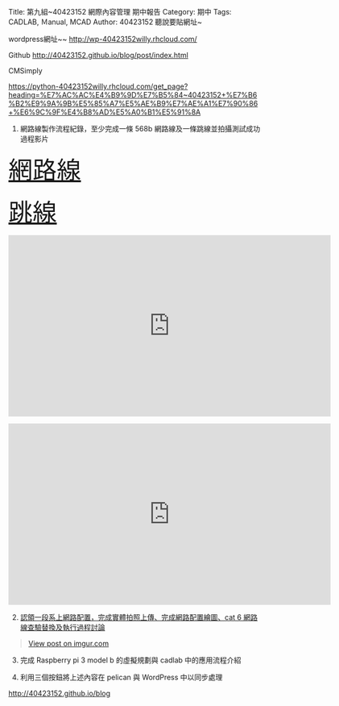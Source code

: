 Title: 第九組~40423152 網際內容管理 期中報告
Category: 期中
Tags: CADLAB, Ｍanual, MCAD
Author: 40423152
聽說要貼網址~

wordpress網址~~
http://wp-40423152willy.rhcloud.com/

Github
http://40423152.github.io/blog/post/index.html

CMSimply

https://python-40423152willy.rhcloud.com/get_page?heading=%E7%AC%AC%E4%B9%9D%E7%B5%84~40423152+%E7%B6%B2%E9%9A%9B%E5%85%A7%E5%AE%B9%E7%AE%A1%E7%90%86+%E6%9C%9F%E4%B8%AD%E5%A0%B1%E5%91%8A

1. 網路線製作流程紀錄，至少完成一條 568b 網路線及一條跳線並拍攝測試成功過程影片

<font size='8' color='red' face='標楷體'>[網路線](http://i.imgur.com/Ga22Rsi.jpg) </font>

<font size='8' color='red' face='標楷體'>[跳線](http://i.imgur.com/Ga22Rsi.jpg) </font>

<iframe src="https://player.vimeo.com/video/164433363" width="640" height="360" frameborder="0" webkitallowfullscreen mozallowfullscreen allowfullscreen></iframe> <p><a href="https://vimeo.com/164433363">

<iframe src="https://player.vimeo.com/video/164432102" width="640" height="360" frameborder="0" webkitallowfullscreen mozallowfullscreen allowfullscreen></iframe> <p><a href="https://vimeo.com/164432102">

2. 認領一段系上網路配置，完成實體拍照上傳、完成網路配置繪圖、cat 6 網路線查驗替換及執行過程討論
<blockquote class="imgur-embed-pub" lang="en" data-id="H66BWKf"><a href="//imgur.com/H66BWKf">View post on imgur.com</a></blockquote><script async src="//s.imgur.com/min/embed.js" charset="utf-8"></script>

3. 完成 Raspberry pi 3 model b 的虛擬規劃與 cadlab 中的應用流程介紹

4. 利用三個按鈕將上述內容在 pelican 與 WordPress 中以同步處理

<!-- PELICAN_END_SUMMARY -->

<a href="http://40423152.github.io/blog">http://40423152.github.io/blog</a>
